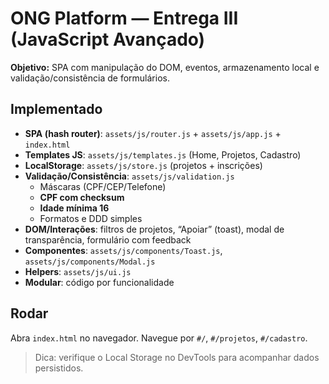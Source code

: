 # ONG Platform — Entrega III (JavaScript Avançado)

**Objetivo:** SPA com manipulação do DOM, eventos, armazenamento local e validação/consistência de formulários.

## Implementado
- **SPA (hash router)**: `assets/js/router.js` + `assets/js/app.js` + `index.html`
- **Templates JS**: `assets/js/templates.js` (Home, Projetos, Cadastro)
- **LocalStorage**: `assets/js/store.js` (projetos + inscrições)
- **Validação/Consistência**: `assets/js/validation.js`
  - Máscaras (CPF/CEP/Telefone)
  - **CPF com checksum**
  - **Idade mínima 16**
  - Formatos e DDD simples
- **DOM/Interações**: filtros de projetos, “Apoiar” (toast), modal de transparência, formulário com feedback
- **Componentes**: `assets/js/components/Toast.js`, `assets/js/components/Modal.js`
- **Helpers**: `assets/js/ui.js`
- **Modular**: código por funcionalidade

## Rodar
Abra `index.html` no navegador. Navegue por `#/`, `#/projetos`, `#/cadastro`.

> Dica: verifique o Local Storage no DevTools para acompanhar dados persistidos.
